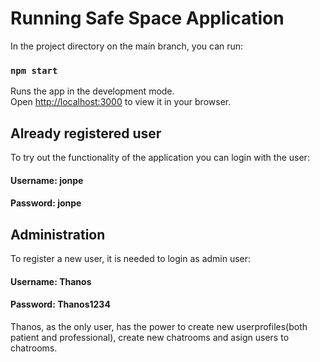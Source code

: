 # Running Safe Space Application

In the project directory on the main branch, you can run:

### `npm start`

Runs the app in the development mode.\
Open [http://localhost:3000](http://localhost:3000) to view it in your browser.

## Already registered user

To try out the functionality of the application you can login with the user:

#### Username: jonpe

#### Password: jonpe

## Administration

To register a new user, it is needed to login as admin user:

#### Username: Thanos

#### Password: Thanos1234

Thanos, as the only user, has the power to create new userprofiles(both patient and professional), create new chatrooms and asign users to chatrooms.
